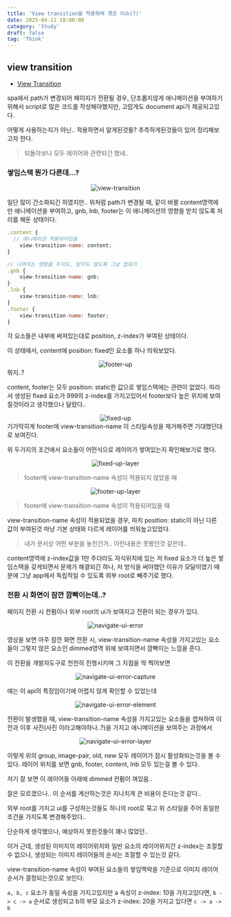 ```yaml
---
title: 'View transition을 적용하며 겪은 이슈(?)'
date: 2025-04-11 18:00:00
category: 'Study'
draft: false
tag: 'Think'
---
```


## view transition

- [View Transition](https://developer.chrome.com/docs/web-platform/view-transitions/same-document?hl=ko)

spa에서 path가 변경되어 페이지가 전환될 경우, 단조롭지않게 애니메이션을 부여하기 위해서 script로 많은 코드를 작성해야했지만, 고맙게도 document api가 제공되고있다.

어떻게 사용하는지가 아닌.. 적용하면서 알게된것들? 추측하게된것들이 있어 정리해보고자 한다.

> 되돌아보니 모두 레이어와 관련되긴 했네..

### 쌓임스택 뭔가 다른데...?

<div style="margin : 0 auto; text-align : center">
  <img src="/img/2025/04/11/view-transition.gif" alt="view-transition">
</div>

일단 많이 간소화되긴 하였지만.. 위처럼 path가 변경될 때, 같이 바뀔 content영역에만 애니메이션을 부여하고, gnb, lnb, footer는 이 애니메이션의 영향을 받지 않도록 처리를 해둔 상태이다.

```js
.content {
  // 애니메이션 적용되어있음
	view-transition-name: content;
}

// 나머지는 영향을 주지도, 받지도 않도록 그냥 껍데기
.gnb {
	view-transition-name: gnb;
}
.lnb {
	view-transition-name: lnb;
}
.footer {
	view-transition-name: footer;
}
```

각 요소들은 내부에 써져있는대로 position, z-index가 부여된 상태이다.

이 상태에서, content에 position: fixed인 요소를 하나 띄워보았다.

<div style="margin : 0 auto; text-align : center">
  <img src="/img/2025/04/11/footer-up.png?raw=true" alt="footer-up">
</div>
뭐지..?

content, footer는 모두 position: static한 값으로 쌓임스택에는 관련이 없었다. 따라서 생성된 fixed 요소가 999의 z-index를 가지고있어서 footer보다 높은 위치에 보여질것이라고 생각했으나 달랐다..

<div style="margin : 0 auto; text-align : center">
  <img src="/img/2025/04/11/fixed-up.png?raw=true" alt="fixed-up">
</div>
기가막히게 footer에 view-transition-name 이 스타일속성을 제거해주면 기대했던대로 보여진다.

위 두가지의 조건에서 요소들이 어떤식으로 레이어가 쌓여있는지 확인해보기로 했다.

<div style="margin : 0 auto; text-align : center">
  <img src="/img/2025/04/11/fixed-up-layer.png?raw=true" alt="fixed-up-layer">
</div>

> footer에 view-transition-name 속성이 적용되지 않았을 때

<div style="margin : 0 auto; text-align : center">
  <img src="/img/2025/04/11/footer-up-layer.png?raw=true" alt="footer-up-layer">
</div>

> footer에 view-transition-name 속성이 적용되어있을 때

view-transition-name 속성이 적용되었을 경우, 마치 position: static이 아닌 다른 값이 부여된것 마냥 기본 상태와 다르게 레이어를 띄워높고있었다.

> 내가 문서상 어떤 부분을 놓친건가.. 이런내용은 못봤던것 같은데..

content영역에 z-index값을 1만 주더라도 자식위치에 있는 저 fixed 요소가 더 높은 쌓임스택을 갖게되면서 문제가 해결되긴 하나, 저 방식을 써야했던 이유가 모달이였기 때문에 그냥 app에서 독립적일 수 있도록 외부 root로 빼주기로 했다.

### 전환 시 화면이 잠깐 깜빡이는데..?

페이지 전환 시 컨펌이나 외부 root의 ui가 보여지고 전환이 되는 경우가 있다.

<div style="margin : 0 auto; text-align : center">
  <img src="/img/2025/04/11/navigate-ui-error.gif" alt="navigate-ui-error">
</div>

영상을 보면 아주 잠깐 화면 전환 시, view-transition-name 속성을 가지고있는 요소들이 그렇지 않은 요소인 dimmed영역 위에 보여지면서 깜빡이는 느낌을 준다.

이 전환을 개발자도구로 천천히 진행시키며 그 지점을 딱 찍어보면

<div style="margin : 0 auto; text-align : center">
  <img src="/img/2025/04/11/navigate-ui-error-capture.png?raw=true" alt="navigate-ui-error-capture">
</div>

얘는 이 api의 특징임이기에 어렵지 않게 확인할 수 있었는데

<div style="margin : 0 auto; text-align : center">
  <img src="/img/2025/04/11/navigate-ui-error-element.png?raw=true" alt="navigate-ui-error-element">
</div>

전환이 발생했을 때, view-transition-name 속성을 가지고있는 요소들을 캡쳐하여 이전과 이후 사진(사진 이라고해야하나..?)을 가지고 애니메이션을 보여주는 과정에서

<div style="margin : 0 auto; text-align : center">
  <img src="/img/2025/04/11/navigate-ui-error-layer.png?raw=true" alt="navigate-ui-error-layer">
</div>

이렇게 위의 group, image-pair, old, new 모두 레이어가 잠시 활성화되는것을 볼 수 있다.
레이어 위치를 보면 gnb, footer, content, lnb 모두 있는걸 볼 수 있다.

저기 잘 보면 이 레이어들 아래에 dimmed 컨펌이 껴있음..

잘은 모르겠으나.. 이 순서를 계산하는것은 지나치게 큰 비용이 든다는것 같다..

외부 root를 가지고 ui를 구성하는것들도 하나의 root로 묶고 위 스타일을 주어 동일한 조건을 가지도록 변경해주었다..

단순하게 생각했으나, 예상하지 못한것들이 꽤나 많았던..

이거 근데, 생성된 이미지의 레이어위치와 일반 요소의 레이어위치간 z-index는 조절할 수 없으나, 생성되는 이미지 레이어들의 순서는 조절할 수 있는것 같다.

view-transition-name 속성이 부여된 요소들의 쌓임맥락을 기준으로 이미지 레이어 순서가 결정되는것으로 보인다.

`a, b, c` 요소가 동일 속성을 가지고있지만 a 속성이 z-index: 10을 가지고있다면, `b -> c -> a` 순서로 생성되고 b의 부모 요소가 z-index: 20을 가지고 있다면 `c -> a -> b`
